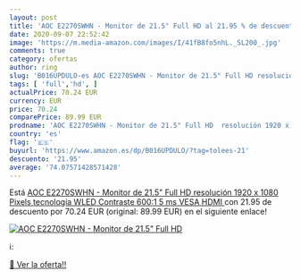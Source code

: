 ```yaml
---
layout: post
title: 'AOC E2270SWHN - Monitor de 21.5" Full HD al 21.95 % de descuento'
date: 2020-09-07 22:52:42
image: 'https://m.media-amazon.com/images/I/41fB8fo5nhL._SL200_.jpg'
comments: true
category: ofertas
author: ring
slug: 'B016UPDULO-es AOC E2270SWHN - Monitor de 21.5" Full HD resolución 1920 x...'
tags: [ 'full','hd', ]
actualPrice: 70.24 EUR
currency: EUR
price: 70.24
comparePrice: 89.99 EUR
prodname: 'AOC E2270SWHN - Monitor de 21.5" Full HD  resolución 1920 x 1080 Pixels  tecnología WLED  Contraste 600:1  5 ms  VESA  HDMI '
country: 'es'
flag: '🇪🇸'
buyurl: 'https://www.amazon.es/dp/B016UPDULO/?tag=tolees-21'
descuento: '21.95'
average: '74.07571428571428'
---
```


Está [AOC E2270SWHN - Monitor de 21.5" Full HD  resolución 1920 x 1080 Pixels  tecnología WLED  Contraste 600:1  5 ms  VESA  HDMI ](https://www.amazon.es/dp/B016UPDULO/?tag=tolees-21) con 21.95 de descuento por 70.24 EUR (original: 89.99 EUR) en el siguiente enlace!

[![AOC E2270SWHN - Monitor de 21.5" Full HD](https://m.media-amazon.com/images/I/41fB8fo5nhL._SL200_.jpg)](https://www.amazon.es/dp/B016UPDULO/?tag=tolees-21)

ℹ️:


[🛒 Ver la oferta!!](https://www.amazon.es/dp/B016UPDULO/?tag=tolees-21)

